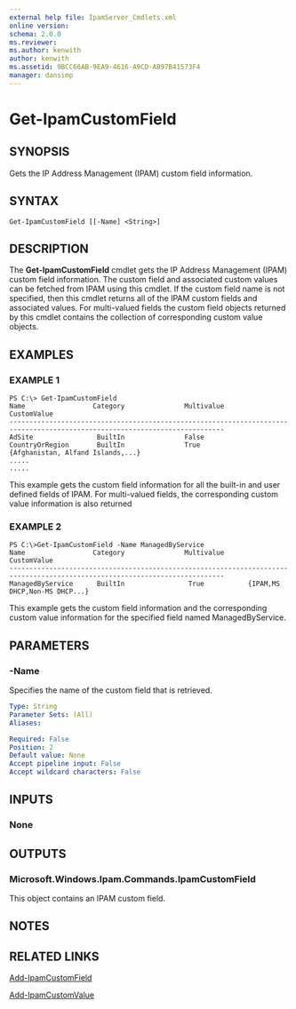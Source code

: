 ```yaml
---
external help file: IpamServer_Cmdlets.xml
online version: 
schema: 2.0.0
ms.reviewer:
ms.author: kenwith
author: kenwith
ms.assetid: 9BCC66AB-9EA9-4616-A9CD-AB97B41573F4
manager: dansimp
---
```


# Get-IpamCustomField

## SYNOPSIS
Gets the IP Address Management (IPAM) custom field information.

## SYNTAX

```
Get-IpamCustomField [[-Name] <String>]
```

## DESCRIPTION
The **Get-IpamCustomField** cmdlet gets the IP Address Management (IPAM) custom field information.
The custom field and associated custom values can be fetched from IPAM using this cmdlet.
If the custom field name is not specified, then this cmdlet returns all of the IPAM custom fields and associated values.
For multi-valued fields the custom field objects returned by this cmdlet contains the collection of corresponding custom value objects.

## EXAMPLES

### EXAMPLE 1
```
PS C:\> Get-IpamCustomField
Name                 Category               Multivalue          CustomValue 
---------------------------------------------------------------------------------------------------------------------------- 
AdSite                BuiltIn               False 
CountryOrRegion       BuiltIn               True            {Afghanistan, Alfand Islands,...} 
..... 
.....
```

This example gets the custom field information for all the built-in and user defined fields of IPAM.
For multi-valued fields, the corresponding custom value information is also returned

### EXAMPLE 2
```
PS C:\>Get-IpamCustomField -Name ManagedByService
Name                 Category               Multivalue          CustomValue 
---------------------------------------------------------------------------------------------------------------------------- 
ManagedByService      BuiltIn                True           {IPAM,MS DHCP,Non-MS DHCP...}
```

This example gets the custom field information and the corresponding custom value information for the specified field named ManagedByService.

## PARAMETERS

### -Name
Specifies the name of the custom field that is retrieved.

```yaml
Type: String
Parameter Sets: (All)
Aliases: 

Required: False
Position: 2
Default value: None
Accept pipeline input: False
Accept wildcard characters: False
```

## INPUTS

### None

## OUTPUTS

### Microsoft.Windows.Ipam.Commands.IpamCustomField
This object contains an IPAM custom field.

## NOTES

## RELATED LINKS

[Add-IpamCustomField](./Add-IpamCustomField.md)

[Add-IpamCustomValue](./Add-IpamCustomValue.md)

